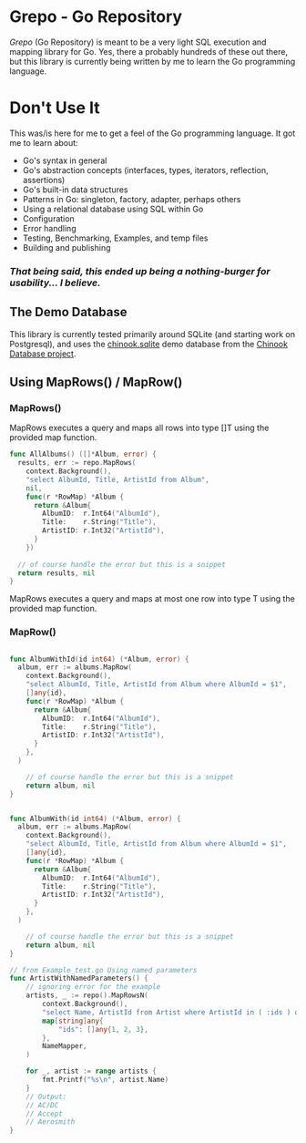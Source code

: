 # Grepo - Go Repository

*Grepo* (Go Repository) is meant to be a very light SQL execution and mapping library for Go.
Yes, there a probably hundreds of these out there, but this library is currently 
being written by me to learn the Go programming language.

# Don't Use It

This was/is here for me to get a feel of the Go programming language. It got me to learn about:

* Go's syntax in general
* Go's abstraction concepts (interfaces, types, iterators, reflection, assertions)
* Go's built-in data structures
* Patterns in Go: singleton, factory, adapter, perhaps others
* Using a relational database using SQL within Go
* Configuration
* Error handling
* Testing, Benchmarking, Examples, and temp files
* Building and publishing

### _That being said, this ended up being a nothing-burger for usability... I believe._
## The Demo Database
This library is currently tested primarily around SQLite (and starting work on Postgresql), and uses the
[chinook.sqlite](https://github.com/lerocha/chinook-database/blob/master/ChinookDatabase/DataSources/Chinook_Sqlite.sqlite_) demo 
database from the [Chinook Database project](https://github.com/lerocha/chinook-database).

## Using MapRows() / MapRow()

### MapRows()
MapRows executes a query and maps all rows into type []T using the provided map function.
```go
func AllAlbums() ([]*Album, error) {
  results, err := repo.MapRows(
    context.Background(),
    "select AlbumId, Title, ArtistId from Album",
    nil,
    func(r *RowMap) *Album {
      return &Album{
        AlbumID:  r.Int64("AlbumId"),
        Title:    r.String("Title"),
        ArtistID: r.Int32("ArtistId"),
      }
    })
  
  // of course handle the error but this is a snippet    
  return results, nil
}
```
MapRows executes a query and maps at most one row into type T using the provided map function.
### MapRow()
```go

func AlbumWithId(id int64) (*Album, error) {
  album, err := albums.MapRow(
    context.Background(),
    "select AlbumId, Title, ArtistId from Album where AlbumId = $1",
    []any{id},
    func(r *RowMap) *Album {
      return &Album{
        AlbumID:  r.Int64("AlbumId"),
        Title:    r.String("Title"),
        ArtistID: r.Int32("ArtistId"),
      }
    },
  )

    // of course handle the error but this is a snippet  
    return album, nil
}


func AlbumWith(id int64) (*Album, error) {
  album, err := albums.MapRow(
    context.Background(),
    "select AlbumId, Title, ArtistId from Album where AlbumId = $1",
    []any{id},
    func(r *RowMap) *Album {
      return &Album{
        AlbumID:  r.Int64("AlbumId"),
        Title:    r.String("Title"),
        ArtistID: r.Int32("ArtistId"),
      }
    },
  )

    // of course handle the error but this is a snippet  
    return album, nil
}

// from Example_test.go Using named parameters
func ArtistWithNamedParameters() {
	// ignoring error for the example
	artists, _ := repo().MapRowsN(
		context.Background(),
		"select Name, ArtistId from Artist where ArtistId in ( :ids ) order by Name",
		map[string]any{
			"ids": []any{1, 2, 3},
		},
		NameMapper,
	)

	for _, artist := range artists {
		fmt.Printf("%s\n", artist.Name)
	}
	// Output:
	// AC/DC
	// Accept
	// Aerosmith
}


```
